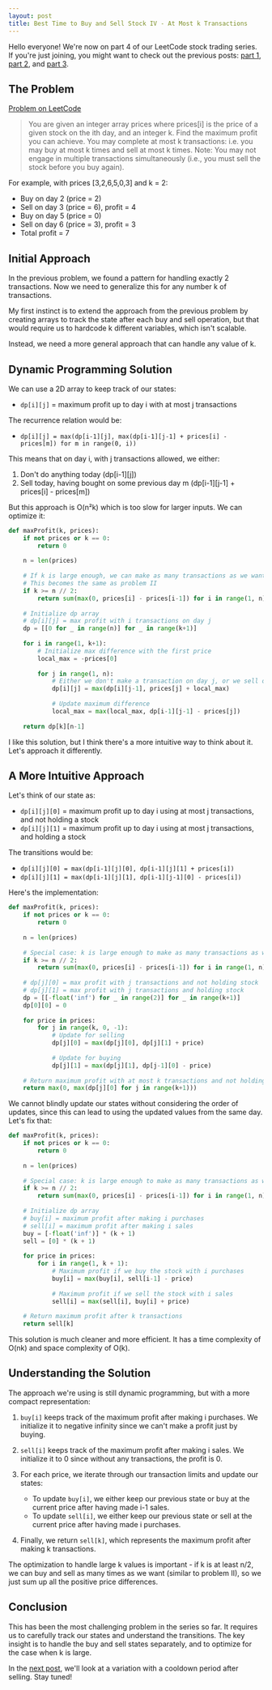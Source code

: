 ```yaml
---
layout: post
title: Best Time to Buy and Sell Stock IV - At Most k Transactions
---
```


Hello everyone! We're now on part 4 of our LeetCode stock trading series. If you're just joining, you might want to check out the previous posts: [part 1](/2025/04/14/best-time-to-buy-and-sell-stock/), [part 2](/2025/04/15/best-time-to-buy-and-sell-stock-ii/), and [part 3](/2025/04/15/best-time-to-buy-and-sell-stock-iii/).

## The Problem

[Problem on LeetCode](https://leetcode.com/problems/best-time-to-buy-and-sell-stock-iv/)

> You are given an integer array prices where prices[i] is the price of a given stock on the ith day, and an integer k.
> Find the maximum profit you can achieve. You may complete at most k transactions: i.e. you may buy at most k times and sell at most k times.
> Note: You may not engage in multiple transactions simultaneously (i.e., you must sell the stock before you buy again).

For example, with prices [3,2,6,5,0,3] and k = 2:
- Buy on day 2 (price = 2)
- Sell on day 3 (price = 6), profit = 4
- Buy on day 5 (price = 0)
- Sell on day 6 (price = 3), profit = 3
- Total profit = 7

## Initial Approach

In the previous problem, we found a pattern for handling exactly 2 transactions. Now we need to generalize this for any number k of transactions.

My first instinct is to extend the approach from the previous problem by creating arrays to track the state after each buy and sell operation, but that would require us to hardcode k different variables, which isn't scalable.

Instead, we need a more general approach that can handle any value of k.

## Dynamic Programming Solution

We can use a 2D array to keep track of our states:
- `dp[i][j]` = maximum profit up to day i with at most j transactions

The recurrence relation would be:
- `dp[i][j] = max(dp[i-1][j], max(dp[i-1][j-1] + prices[i] - prices[m]) for m in range(0, i))`

This means that on day i, with j transactions allowed, we either:
1. Don't do anything today (dp[i-1][j])
2. Sell today, having bought on some previous day m (dp[i-1][j-1] + prices[i] - prices[m])

But this approach is O(n²k) which is too slow for larger inputs. We can optimize it:

```python
def maxProfit(k, prices):
    if not prices or k == 0:
        return 0
    
    n = len(prices)
    
    # If k is large enough, we can make as many transactions as we want
    # This becomes the same as problem II
    if k >= n // 2:
        return sum(max(0, prices[i] - prices[i-1]) for i in range(1, n))
    
    # Initialize dp array
    # dp[i][j] = max profit with i transactions on day j
    dp = [[0 for _ in range(n)] for _ in range(k+1)]
    
    for i in range(1, k+1):
        # Initialize max difference with the first price
        local_max = -prices[0]
        
        for j in range(1, n):
            # Either we don't make a transaction on day j, or we sell on day j
            dp[i][j] = max(dp[i][j-1], prices[j] + local_max)
            
            # Update maximum difference
            local_max = max(local_max, dp[i-1][j-1] - prices[j])
    
    return dp[k][n-1]
```

I like this solution, but I think there's a more intuitive way to think about it. Let's approach it differently.

## A More Intuitive Approach

Let's think of our state as:
- `dp[i][j][0]` = maximum profit up to day i using at most j transactions, and not holding a stock
- `dp[i][j][1]` = maximum profit up to day i using at most j transactions, and holding a stock

The transitions would be:
- `dp[i][j][0] = max(dp[i-1][j][0], dp[i-1][j][1] + prices[i])`
- `dp[i][j][1] = max(dp[i-1][j][1], dp[i-1][j-1][0] - prices[i])`

Here's the implementation:

```python
def maxProfit(k, prices):
    if not prices or k == 0:
        return 0
    
    n = len(prices)
    
    # Special case: k is large enough to make as many transactions as we want
    if k >= n // 2:
        return sum(max(0, prices[i] - prices[i-1]) for i in range(1, n))
    
    # dp[j][0] = max profit with j transactions and not holding stock
    # dp[j][1] = max profit with j transactions and holding stock
    dp = [[-float('inf') for _ in range(2)] for _ in range(k+1)]
    dp[0][0] = 0
    
    for price in prices:
        for j in range(k, 0, -1):
            # Update for selling
            dp[j][0] = max(dp[j][0], dp[j][1] + price)
            
            # Update for buying
            dp[j][1] = max(dp[j][1], dp[j-1][0] - price)
    
    # Return maximum profit with at most k transactions and not holding stock
    return max(0, max(dp[j][0] for j in range(k+1)))
```

We cannot blindly update our states without considering the order of updates, since this can lead to using the updated values from the same day. Let's fix that:

```python
def maxProfit(k, prices):
    if not prices or k == 0:
        return 0
    
    n = len(prices)
    
    # Special case: k is large enough to make as many transactions as we want
    if k >= n // 2:
        return sum(max(0, prices[i] - prices[i-1]) for i in range(1, n))
    
    # Initialize dp array
    # buy[i] = maximum profit after making i purchases
    # sell[i] = maximum profit after making i sales
    buy = [-float('inf')] * (k + 1)
    sell = [0] * (k + 1)
    
    for price in prices:
        for i in range(1, k + 1):
            # Maximum profit if we buy the stock with i purchases
            buy[i] = max(buy[i], sell[i-1] - price)
            
            # Maximum profit if we sell the stock with i sales
            sell[i] = max(sell[i], buy[i] + price)
    
    # Return maximum profit after k transactions
    return sell[k]
```

This solution is much cleaner and more efficient. It has a time complexity of O(nk) and space complexity of O(k).

## Understanding the Solution

The approach we're using is still dynamic programming, but with a more compact representation:

1. `buy[i]` keeps track of the maximum profit after making i purchases. We initialize it to negative infinity since we can't make a profit just by buying.

2. `sell[i]` keeps track of the maximum profit after making i sales. We initialize it to 0 since without any transactions, the profit is 0.

3. For each price, we iterate through our transaction limits and update our states:
   - To update `buy[i]`, we either keep our previous state or buy at the current price after having made i-1 sales.
   - To update `sell[i]`, we either keep our previous state or sell at the current price after having made i purchases.

4. Finally, we return `sell[k]`, which represents the maximum profit after making k transactions.

The optimization to handle large k values is important - if k is at least n/2, we can buy and sell as many times as we want (similar to problem II), so we just sum up all the positive price differences.

## Conclusion

This has been the most challenging problem in the series so far. It requires us to carefully track our states and understand the transitions. The key insight is to handle the buy and sell states separately, and to optimize for the case when k is large.

In the [next post](/2025/04/15/best-time-to-buy-and-sell-stock-with-cooldown/), we'll look at a variation with a cooldown period after selling. Stay tuned! 